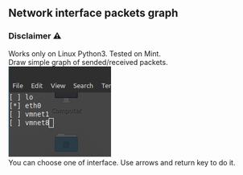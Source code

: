 ## Network interface packets graph
### Disclaimer ⚠️
Works only on Linux Python3. Tested on Mint.  
Draw simple graph of sended/received packets.  
![alt text](https://github.com/GloryToMoon/iface_monitor/blob/assets/choose_iface.jpg)  
You can choose one of interface. Use arrows and return key to do it.  
